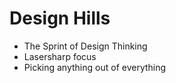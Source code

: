 #  Design Hills

- The Sprint of Design Thinking
- Lasersharp focus
- Picking anything out of everything
